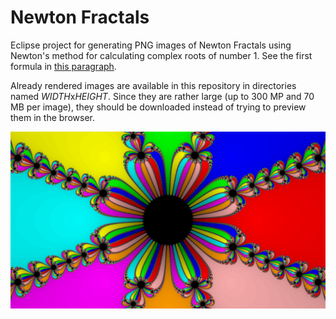 # Newton Fractals

Eclipse project for generating PNG images of Newton Fractals using Newton's method for calculating complex roots of number 1. 
See the first formula in [this paragraph](https://en.wikipedia.org/wiki/Nth_root#nth_root_algorithm). 

Already rendered images are available in this repository in directories named *WIDTH*x*HEIGHT*. Since they are rather large (up to 300 MP and 70 MB per image), they should be downloaded instead of trying to preview them in the browser. 

![8th root rendered in 4K](https://raw.githubusercontent.com/LMesaric/NewtonFractals/master/3840x2160/Root8_3840x2160_LukaMesaric.png) 
